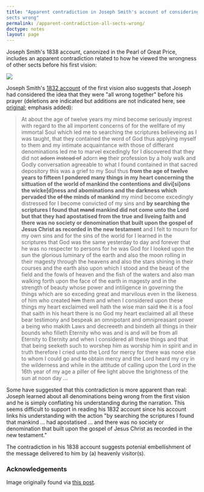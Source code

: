 ```yaml
---
title: "Apparent contradiction in Joseph Smith's account of considering all
sects wrong"
permalink: /apparent-contradiction-all-sects-wrong/
doctype: notes
layout: page
---
```


Joseph Smith's 1838 account, canonized in the Pearl of Great Price, includes an apparent contradiction related to how he viewed the wrongness of other sects before his first vision:

![](https://i.redd.it/epf1x0vtj1j61.jpg)

Joseph Smith's [1832 account](https://www.josephsmithpapers.org/paper-summary/history-circa-summer-1832/2#full-transcript) of the first vision also suggests that Joseph had considered the idea that they were "all wrong together" before his prayer (deletions are indicated but additions are not indicated here, see [original](https://www.josephsmithpapers.org/paper-summary/history-circa-summer-1832/2#full-transcript); emphasis added):

> At about the age of twelve years my mind become seriously imprest with regard to the all importent concerns of for the wellfare of my immortal Soul which led me to searching the scriptures believeing as I was taught, that they contained the word of God thus applying myself to them and my intimate acquaintance with those of differant denominations led me to marvel excedingly for I discovered that they did not ~~adorn~~ ~~instead of~~ adorn ~~ing~~ their profession by a holy walk and Godly conversation agreeable to what I found contained in that sacred depository this was a grief to my Soul thus **from the age of twelve years to fifteen I pondered many things in my heart concerning the sittuation of the world of mankind the contentions and divi[si]ons the wicke[d]ness and abominations and the darkness which pervaded the ~~of the~~ minds of mankind** my mind become excedingly distressed for I become convicted of my sins and **by searching the scriptures I found that ~~mand~~ mankind did not come unto the Lord but that they had apostatised from the true and liveing faith and there was no society or denomination that built upon the gospel of Jesus Christ as recorded in the new testament** and I felt to mourn for my own sins and for the sins of the world for I learned in the scriptures that God was the same yesterday to day and forever that he was no respecter to persons for he was God for I looked upon the sun the glorious luminary of the earth and also the moon rolling in their magesty through the heavens and also the stars shining in their courses and the earth also upon which I stood and the beast of the field and the fowls of heaven and the fish of the waters and also man walking forth upon the face of the earth in magesty and in the strength of beauty whose power and intiligence in governing the things which are so exceding great and marvilous even in the likeness of him who created ~~him~~ them and when I considered upon these things my heart exclaimed well hath the wise man said ~~the~~ it is a fool that saith in his heart there is no God my heart exclaimed all all these bear testimony and bespeak an omnipotant and omnipreasant power a being who makith Laws and decreeeth and bindeth all things in their bounds who filleth Eternity who was and is and will be from all Eternity to Eternity and when I considered all these things and that that being seeketh such to worshep him as worship him in spirit and in truth therefore I cried unto the Lord for mercy for there was none else to whom I could go and ~~to~~ obtain mercy and the Lord heard my cry in the wilderness and while in the attitude of calling upon the Lord in the 16th year of my age a piller of ~~fire~~ light above the brightness of the sun at noon day ...

Some have suggested that this contradiction is more apparent than real: Joseph learned about all denominations being wrong from the first vision and he is simply conflating his understanding during the narration.  This seems difficult to support in reading his 1832 account since his account links his understanding with the action "by searching the scriptures I found that mankind ... had apostatised ... and there was no society or denomination that built upon the gospel of Jesus Christ as recorded in the new testament."

The contradiction in his 1838 account suggests potenial embellishment of the message delivered to him by (a) heavenly visitor(s).

### Acknowledgements

Image originally found via [this post](https://www.reddit.com/r/exmormon/comments/lpqjz4/mormonism_cannot_survive_a_careful_reading_of_its/).
